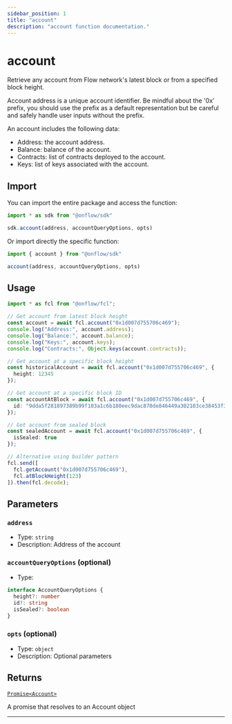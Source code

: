 ```yaml
---
sidebar_position: 1
title: "account"
description: "account function documentation."
---
```


<!-- THIS DOCUMENT IS AUTO-GENERATED FROM [onflow/sdk/src/account/account.ts](https://github.com/onflow/fcl-js/tree/master/packages/sdk/src/account/account.ts). DO NOT EDIT MANUALLY -->

# account

Retrieve any account from Flow network's latest block or from a specified block height.

Account address is a unique account identifier. Be mindful about the '0x' prefix, you should use the prefix as a default representation but be careful and safely handle user inputs without the prefix.

An account includes the following data:
- Address: the account address.
- Balance: balance of the account.
- Contracts: list of contracts deployed to the account.
- Keys: list of keys associated with the account.

## Import

You can import the entire package and access the function:

```typescript
import * as sdk from "@onflow/sdk"

sdk.account(address, accountQueryOptions, opts)
```

Or import directly the specific function:

```typescript
import { account } from "@onflow/sdk"

account(address, accountQueryOptions, opts)
```

## Usage

```typescript
import * as fcl from "@onflow/fcl";

// Get account from latest block height
const account = await fcl.account("0x1d007d755706c469");
console.log("Address:", account.address);
console.log("Balance:", account.balance);
console.log("Keys:", account.keys);
console.log("Contracts:", Object.keys(account.contracts));

// Get account at a specific block height
const historicalAccount = await fcl.account("0x1d007d755706c469", {
  height: 12345
});

// Get account at a specific block ID
const accountAtBlock = await fcl.account("0x1d007d755706c469", {
  id: "9dda5f281897389b99f103a1c6b180eec9dac870de846449a302103ce38453f3"
});

// Get account from sealed block
const sealedAccount = await fcl.account("0x1d007d755706c469", {
  isSealed: true
});

// Alternative using builder pattern
fcl.send([
  fcl.getAccount("0x1d007d755706c469"),
  fcl.atBlockHeight(123)
]).then(fcl.decode);
```

## Parameters

### `address` 


- Type: `string`
- Description: Address of the account

### `accountQueryOptions` (optional)


- Type: 
```typescript
interface AccountQueryOptions {
  height?: number
  id?: string
  isSealed?: boolean
}
```

### `opts` (optional)


- Type: `object`
- Description: Optional parameters


## Returns

[`Promise<Account>`](../types#account)


A promise that resolves to an Account object

---
